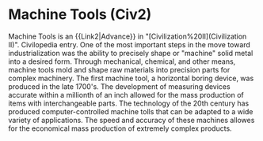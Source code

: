 # Machine Tools (Civ2)

 Machine Tools is an {{Link2|Advance}} in "[Civilization%20II](Civilization II)".
Civilopedia entry.
One of the most important steps in the move toward industrialization was the ability to precisely shape or "machine" solid metal into a desired form. Through mechanical, chemical, and other means, machine tools mold and shape raw materials into precision parts for complex machinery. The first machine tool, a horizontal boring device, was produced in the late 1700's. The development of measuring devices accurate within a millionth of an inch allowed for the mass production of items with interchangeable parts. The technology of the 20th century has produced computer-controlled machine tolls that can be adapted to a wide variety of applications. The speed and accuracy of these machines allowes for the economical mass production of extremely complex products.
